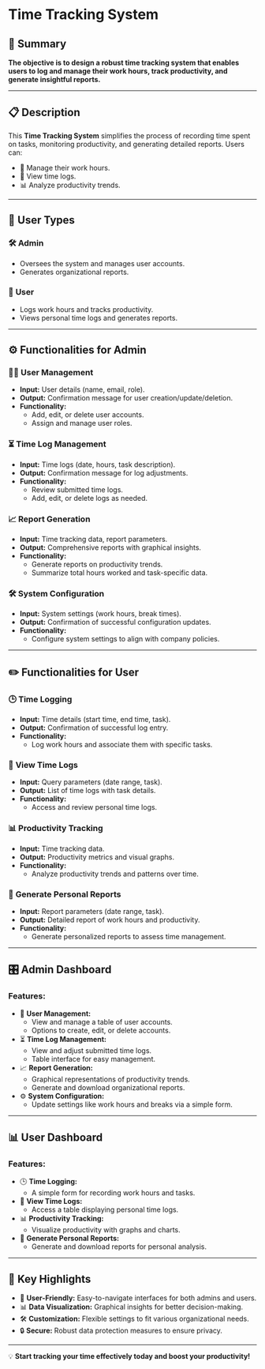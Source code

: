 # Time Tracking System

## 🚀 Summary
**The objective is to design a robust time tracking system that enables users to log and manage their work hours, track productivity, and generate insightful reports.**

---

## 📋 Description
This **Time Tracking System** simplifies the process of recording time spent on tasks, monitoring productivity, and generating detailed reports. Users can:
- 📅 Manage their work hours.
- 📝 View time logs.
- 📊 Analyze productivity trends.

---

## 👥 User Types
### 🛠️ **Admin**
- Oversees the system and manages user accounts.
- Generates organizational reports.

### 👤 **User**
- Logs work hours and tracks productivity.
- Views personal time logs and generates reports.

---

## ⚙️ Functionalities for Admin

### 👨‍💼 **User Management**
- **Input:** User details (name, email, role).
- **Output:** Confirmation message for user creation/update/deletion.
- **Functionality:**
  - Add, edit, or delete user accounts.
  - Assign and manage user roles.

### ⏳ **Time Log Management**
- **Input:** Time logs (date, hours, task description).
- **Output:** Confirmation message for log adjustments.
- **Functionality:**
  - Review submitted time logs.
  - Add, edit, or delete logs as needed.

### 📈 **Report Generation**
- **Input:** Time tracking data, report parameters.
- **Output:** Comprehensive reports with graphical insights.
- **Functionality:**
  - Generate reports on productivity trends.
  - Summarize total hours worked and task-specific data.

### 🛠️ **System Configuration**
- **Input:** System settings (work hours, break times).
- **Output:** Confirmation of successful configuration updates.
- **Functionality:**
  - Configure system settings to align with company policies.

---

## ✏️ Functionalities for User

### 🕒 **Time Logging**
- **Input:** Time details (start time, end time, task).
- **Output:** Confirmation of successful log entry.
- **Functionality:**
  - Log work hours and associate them with specific tasks.

### 📂 **View Time Logs**
- **Input:** Query parameters (date range, task).
- **Output:** List of time logs with task details.
- **Functionality:**
  - Access and review personal time logs.

### 📊 **Productivity Tracking**
- **Input:** Time tracking data.
- **Output:** Productivity metrics and visual graphs.
- **Functionality:**
  - Analyze productivity trends and patterns over time.

### 🧾 **Generate Personal Reports**
- **Input:** Report parameters (date range, task).
- **Output:** Detailed report of work hours and productivity.
- **Functionality:**
  - Generate personalized reports to assess time management.

---

## 🎛️ Admin Dashboard
### Features:
- 👤 **User Management:**
  - View and manage a table of user accounts.
  - Options to create, edit, or delete accounts.
- ⏳ **Time Log Management:**
  - View and adjust submitted time logs.
  - Table interface for easy management.
- 📈 **Report Generation:**
  - Graphical representations of productivity trends.
  - Generate and download organizational reports.
- ⚙️ **System Configuration:**
  - Update settings like work hours and breaks via a simple form.

---

## 📊 User Dashboard
### Features:
- 🕒 **Time Logging:**
  - A simple form for recording work hours and tasks.
- 📂 **View Time Logs:**
  - Access a table displaying personal time logs.
- 📊 **Productivity Tracking:**
  - Visualize productivity with graphs and charts.
- 🧾 **Generate Personal Reports:**
  - Generate and download reports for personal analysis.

---

## 📌 Key Highlights
- 🎯 **User-Friendly:** Easy-to-navigate interfaces for both admins and users.
- 📊 **Data Visualization:** Graphical insights for better decision-making.
- 🛠️ **Customization:** Flexible settings to fit various organizational needs.
- 🔒 **Secure:** Robust data protection measures to ensure privacy.

---

💡 **Start tracking your time effectively today and boost your productivity!**


